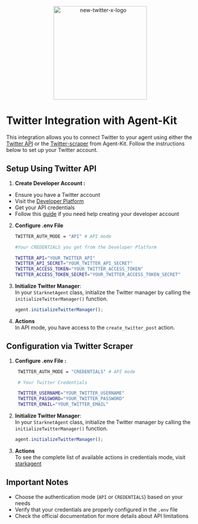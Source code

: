 <div align="center">
<img src="https://github.com/user-attachments/assets/a93c49d5-3259-4dc9-b508-c3688dc99162" width="250" height="250" alt="new-twitter-x-logo">
</div>

# Twitter Integration with Agent-Kit

This integration allows you to connect Twitter to your agent using either the [Twitter API](https://developer.x.com/en/docs/x-api) or the [Twitter-scraper](https://github.com/elizaOS/agent-twitter-client) from Agent-Kit. Follow the instructions below to set up your Twitter account.

## Setup Using Twitter API

1. **Create Developer Account :**<br />

- Ensure you have a Twitter account
- Visit the [Developer Platform](https://developer.x.com/en/docs/x-api)
- Get your API credentials
- Follow this [guide](https://developer.x.com/en/support/x-api/developer-account1) if you need help creating your developer account


2. **Configure .env File**
    ```sh
    TWITTER_AUTH_MODE = "API" # API mode

    #Your CREDENTIALS you get from the Developer Platform

    TWITTER_API="YOUR_TWITTER_API"
    TWITTER_API_SECRET="YOUR_TWITTER_API_SECRET"
    TWITTER_ACCESS_TOKEN="YOUR_TWITTER_ACCESS_TOKEN"
    TWITTER_ACCESS_TOKEN_SECRET="YOUR_TWITTER_ACCESS_TOKEN_SECRET"
    ```

3. **Initialize Twitter Manager**:<br />
   In your `StarknetAgent` class, initialize the Twitter manager by calling the `initializeTwitterManager()` function.

   ```typescript
   agent.initializeTwitterManager();
   ```

4. **Actions**<br />
   In API mode, you have access to the `create_twitter_post` action.

## Configuration via Twitter Scraper

1. **Configure .env File :**<br />
   ```sh
    TWITTER_AUTH_MODE = "CREDENTIALS" # API mode

    # Your Twitter Credentials

    TWITTER_USERNAME="YOUR_TWITTER_USERNAME"
    TWITTER_PASSWORD="YOUR_TWITTER_PASSWORD"
    TWITTER_EMAIL="YOUR_TWITTER_EMAIL"
   ```

2. **Initialize  Twitter Manager**:<br />
   In your `StarknetAgent` class, initialize the Twitter manager by calling the `initializeTwitterManager()` function.

   ```typescript
   agent.initializeTwitterManager();
   ```

3. **Actions**<br />
   To see the complete list of available actions in credentials mode, visit [starkagent](https://www.starkagent.ai/plugins)

## Important Notes
- Choose the authentication mode (`API` or `CREDENTIALS`) based on your needs
- Verify that your credentials are properly configured in the `.env` file
- Check the official documentation for more details about API limitations

